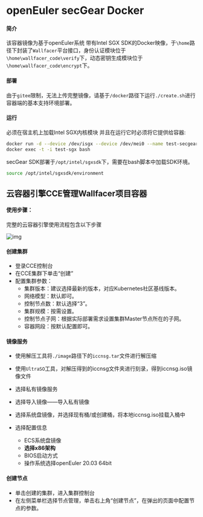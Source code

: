 # openEuler secGear Docker

#### 简介

该容器镜像为基于openEuler系统 带有Intel SGX SDK的Docker映像，于`\home`路径下封装了`Wallfacer`平台接口，身份认证模块位于`\home\wallfacer_code\verify`下，动态密钥生成模块位于`\home\wallfacer_code\encrypt`下。

#### 部署

由于`gitee`限制，无法上传完整镜像，请基于`/docker`路径下运行`./create.sh`进行容器端的基本支持环境部署。

#### 运行

必须在宿主机上加载Intel SGX内核模块 并且在运行它时必须将它提供给容器:

```bash
docker run -d --device /dev/isgx --device /dev/mei0 --name test-secgear tozd/sgx:ubuntu-xenial
docker exec -t -i test-sgx bash
```

secGear SDK部署于`/opt/intel/sgxsdk`下，需要在bash脚本中加载SDK环境。

```bash
source /opt/intel/sgxsdk/environment
```

## 云容器引擎CCE管理Wallfacer项目容器

#### 使用步骤：

完整的云容器引擎使用流程包含以下步骤

![img](https://support.huaweicloud.com/qs-cce/zh-cn_image_0000001325721374.png)

#### 创建集群

* 登录CCE控制台
* 在CCE集群下单击“创建”
* 配置集群参数：
  * 集群版本：建议选择最新的版本，对应Kubernetes社区基线版本。
  * 网络模型：默认即可。
  * 控制节点数：默认选择“3”。
  * 集群规模：按需设置。
  * 控制节点子网：根据实际部署需求设置集群Master节点所在的子网。
  * 容器网段：按默认配置即可。

#### 镜像服务

* 使用解压工具将`./image`路径下的`iccnsg.tar`文件进行解压缩
* 使用`UltraSO`工具，对解压得到的iccnsg文件夹进行刻录，得到iccnsg.iso镜像文件

* 选择私有镜像服务
* 选择导入镜像——导入私有镜像
* 选择系统盘镜像，并选择现有桶/或创建桶，将本地iccnsg.iso挂载入桶中
* 选择配置信息
  * ECS系统盘镜像
  * **选择x86架构**
  * BIOS启动方式
  * 操作系统选择openEuler 20.03 64bit

#### 创建节点

* 单击创建的集群，进入集群控制台
* 在左侧菜单栏选择节点管理，单击右上角“创建节点”，在弹出的页面中配置节点的参数。

